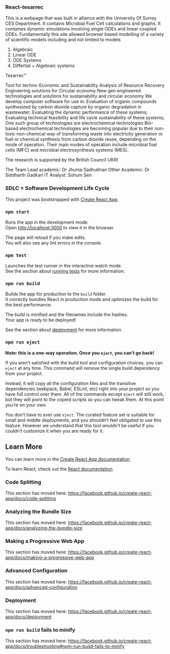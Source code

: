 ### React-tesarrec

This is a webpage that was built in alliance with the University Of Surrey CES Department. It contains Microbial Fuel Cell calculations and graphs. It containes dynamic simulations involving single ODEs and linear coupled ODEs. Fundamentally this site allowed browser based modelling of a variety of scientific models including and not limited to models 

1. Algebraic
2. Linear ODE
3. ODE Systems
4. Differtial + Algebraic systems

Tesarrec™


Tool for techno-Economic and Sustainability Analysis of Resource Recovery Engineering solutions for Circular economy
New gen engineered technologies and solutions for sustainability and circular economy
We develop computer software for use in:
Evaluation of organic compounds synthesized by carbon dioxide capture by organic degradation in wastewater;
Evaluating the dynamic performance of these systems;
Evaluating technical feasibility and life cycle sustainability of these systems;
One such group of technologies are electrochemical technologies
Bio-based electrochemical technologies are becoming popular due to their non-toxic non-chemical way of transforming waste into electricity generation or fuel or chemical synthesis from carbon dioxide reuse, depending on the mode of operation. Their main modes of operation include microbial fuel cells (MFC) and microbial electrosynthesis systems (MES).

The research is supported by the
British Council
UKRI

The Team
Lead academic: Dr Jhuma Sadhukhan
Other Academic: Dr Siddharth Gadkari
IT Analyst: Sohum Sen


### SDLC = Software Development Life Cycle
This project was bootstrapped with [Create React App](https://github.com/facebook/create-react-app).

### `npm start`

Runs the app in the development mode.<br />
Open [http://localhost:3000](http://localhost:3000) to view it in the browser.

The page will reload if you make edits.<br />
You will also see any lint errors in the console.

### `npm test`

Launches the test runner in the interactive watch mode.<br />
See the section about [running tests](https://facebook.github.io/create-react-app/docs/running-tests) for more information.

### `npm run build`

Builds the app for production to the `build` folder.<br />
It correctly bundles React in production mode and optimizes the build for the best performance.

The build is minified and the filenames include the hashes.<br />
Your app is ready to be deployed!

See the section about [deployment](https://facebook.github.io/create-react-app/docs/deployment) for more information.

### `npm run eject`

**Note: this is a one-way operation. Once you `eject`, you can’t go back!**

If you aren’t satisfied with the build tool and configuration choices, you can `eject` at any time. This command will remove the single build dependency from your project.

Instead, it will copy all the configuration files and the transitive dependencies (webpack, Babel, ESLint, etc) right into your project so you have full control over them. All of the commands except `eject` will still work, but they will point to the copied scripts so you can tweak them. At this point you’re on your own.

You don’t have to ever use `eject`. The curated feature set is suitable for small and middle deployments, and you shouldn’t feel obligated to use this feature. However we understand that this tool wouldn’t be useful if you couldn’t customize it when you are ready for it.

## Learn More

You can learn more in the [Create React App documentation](https://facebook.github.io/create-react-app/docs/getting-started).

To learn React, check out the [React documentation](https://reactjs.org/).

### Code Splitting

This section has moved here: https://facebook.github.io/create-react-app/docs/code-splitting

### Analyzing the Bundle Size

This section has moved here: https://facebook.github.io/create-react-app/docs/analyzing-the-bundle-size

### Making a Progressive Web App

This section has moved here: https://facebook.github.io/create-react-app/docs/making-a-progressive-web-app

### Advanced Configuration

This section has moved here: https://facebook.github.io/create-react-app/docs/advanced-configuration

### Deployment

This section has moved here: https://facebook.github.io/create-react-app/docs/deployment

### `npm run build` fails to minify

This section has moved here: https://facebook.github.io/create-react-app/docs/troubleshooting#npm-run-build-fails-to-minify


